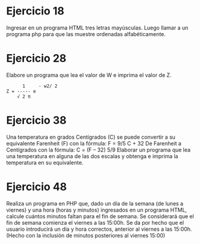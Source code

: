 # Ejercicio 18

Ingresar en un programa HTML tres letras mayúsculas. Luego llamar a un programa
php para que las muestre ordenadas alfabéticamente.

# Ejercicio 28

Elabore un programa que lea el valor de W e imprima el valor de Z.

   
          1     - w2/ 2
    Z = ----- e
        √ 2 π
   

# Ejercicio 38

Una temperatura en grados Centígrados (C) se puede convertir a su equivalente
Farenheit (F) con la fórmula:
F = 9/5 C + 32
De Farenheit a Centígrados con la fórmula:
C = (F – 32) 5/9
Elaborar un programa que lea una temperatura en alguna de las dos escalas y
obtenga e imprima la temperatura en su equivalente.

# Ejercicio 48

Realiza un programa en PHP que, dado un día de la semana (de lunes a viernes) y
una hora (horas y minutos) ingresados en un programa HTML, calcule cuántos
minutos faltan para el fin de semana. Se considerará que el fin de semana comienza el
viernes a las 15:00h. Se da por hecho que el usuario introducirá un día y hora
correctos, anterior al viernes a las 15:00h. (Hecho con la inclusión de minutos posteriores al viernes 15:00)

